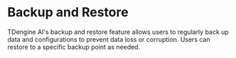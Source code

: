 # Backup and Restore

TDengine AI's backup and restore feature allows users to regularly back up data and configurations to prevent data loss or corruption. Users can restore to a specific backup point as needed.